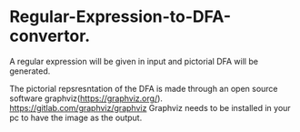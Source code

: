 # Regular-Expression-to-DFA-convertor.
A regular expression will be given in input  and pictorial DFA will be generated.


The pictorial repsresntation of the DFA is made through an open source software graphviz(https://graphviz.org/).
https://gitlab.com/graphviz/graphviz
Graphviz needs to be installed in your pc to  have the image as the output.

